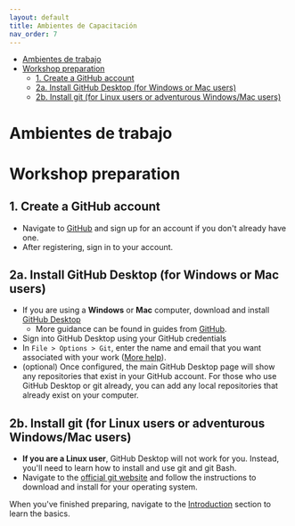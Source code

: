 ```yaml
---
layout: default
title: Ambientes de Capacitación
nav_order: 7
---
```


<!-- Edit the content below for the workshop in question. Once you're ready to publish, remove the comment characters e.g. "<!--" at the start and end 

-->

- [Ambientes de trabajo](#ambientes-de-trabajo)
- [Workshop preparation](#workshop-preparation)
  - [1. Create a GitHub account](#1-create-a-github-account)
  - [2a. Install GitHub Desktop (for Windows or Mac users)](#2a-install-github-desktop-for-windows-or-mac-users)
  - [2b. Install git (for Linux users or adventurous Windows/Mac users)](#2b-install-git-for-linux-users-or-adventurous-windowsmac-users)

# Ambientes de trabajo

# Workshop preparation 

## 1. Create a GitHub account
- Navigate to [GitHub](https://github.com) and sign up for an account if you don't already have one. 
- After registering, sign in to your account.

## 2a. Install GitHub Desktop (for Windows or Mac users)
- If you are using a **Windows** or **Mac** computer, download and install [GitHub Desktop](https://desktop.github.com/)
  - More guidance can be found in guides from [GitHub](https://docs.github.com/en/desktop).
- Sign into GitHub Desktop using your GitHub credentials
- In ```File > Options > Git```, enter the name and email that you want associated with your work ([More help](https://docs.github.com/en/desktop/installing-and-configuring-github-desktop/configuring-git-for-github-desktop)).
- (optional) Once configured, the main GitHub Desktop page will show any repositories that exist in your GitHub account. For those who use GitHub Desktop or git already, you can add any local repositories that already exist on your computer.

## 2b. Install git (for Linux users or adventurous Windows/Mac users)
- **If you are a Linux user**, GitHub Desktop will not work for you. Instead, you'll need to learn how to install and use git and git Bash. 
- Navigate to the [official git website](https://git-scm.com/book/en/v2/Getting-Started-Installing-Git) and follow the instructions to download and install for your operating system.


When you've finished preparing, navigate to the [Introduction](introduction) section to learn the basics.

